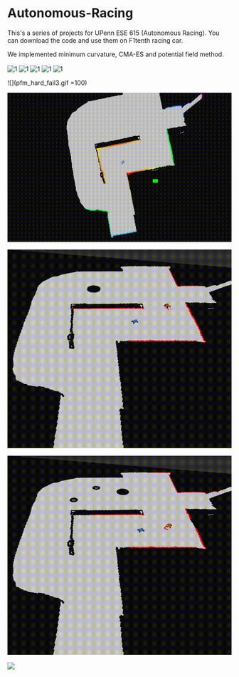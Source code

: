 # Autonomous-Racing
This's a series of projects for UPenn ESE 615 (Autonomous Racing). You can download the code and use them on F1tenth racing car.

We implemented minimum curvature, CMA-ES and potential field method.

<img src="https://github.com/zddkjmuner/Autonomous-Racing/blob/master/pfm_hard_fail3.gif" width = "500" alt="1" align=center />

<img src="https://github.com/zddkjmuner/Autonomous-Racing/blob/master/pfm_speed.gif" width = "500" alt="1" align=center />

<img src="https://github.com/zddkjmuner/Autonomous-Racing/blob/master/pfm_easy_2.5.gif" width = "500" alt="1" align=center />

<img src="https://github.com/zddkjmuner/Autonomous-Racing/blob/master/rrt_hard_3.5.gif" width = "500" alt="1" align=center />

<img src="https://github.com/zddkjmuner/Autonomous-Racing/blob/master/rrt_noisy_3.5.gif" width = "500" alt="1" align=center />


![](pfm_hard_fail3.gif =100)

![](pfm_speed.gif)

![](pfm_easy_2.5.gif)

![](rrt_hard_3.5.gif)

![](rrt_noisy_3.5.gif)

